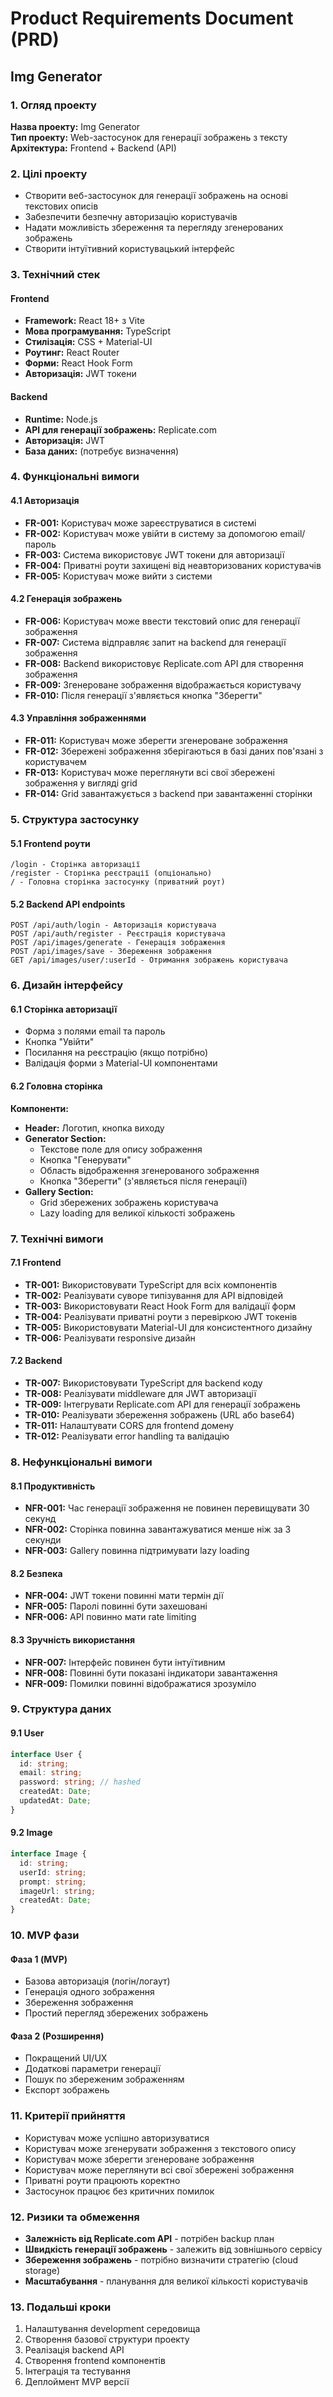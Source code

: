 # Product Requirements Document (PRD)
## Img Generator

### 1. Огляд проекту

**Назва проекту:** Img Generator  
**Тип проекту:** Web-застосунок для генерації зображень з тексту  
**Архітектура:** Frontend + Backend (API)

### 2. Цілі проекту

- Створити веб-застосунок для генерації зображень на основі текстових описів
- Забезпечити безпечну авторизацію користувачів
- Надати можливість збереження та перегляду згенерованих зображень
- Створити інтуїтивний користувацький інтерфейс

### 3. Технічний стек

#### Frontend
- **Framework:** React 18+ з Vite
- **Мова програмування:** TypeScript
- **Стилізація:** CSS + Material-UI
- **Роутинг:** React Router
- **Форми:** React Hook Form
- **Авторизація:** JWT токени

#### Backend
- **Runtime:** Node.js
- **API для генерації зображень:** Replicate.com
- **Авторизація:** JWT
- **База даних:** (потребує визначення)

### 4. Функціональні вимоги

#### 4.1 Авторизація
- **FR-001:** Користувач може зареєструватися в системі
- **FR-002:** Користувач може увійти в систему за допомогою email/пароль
- **FR-003:** Система використовує JWT токени для авторизації
- **FR-004:** Приватні роути захищені від неавторизованих користувачів
- **FR-005:** Користувач може вийти з системи

#### 4.2 Генерація зображень
- **FR-006:** Користувач може ввести текстовий опис для генерації зображення
- **FR-007:** Система відправляє запит на backend для генерації зображення
- **FR-008:** Backend використовує Replicate.com API для створення зображення
- **FR-009:** Згенероване зображення відображається користувачу
- **FR-010:** Після генерації з'являється кнопка "Зберегти"

#### 4.3 Управління зображеннями
- **FR-011:** Користувач може зберегти згенероване зображення
- **FR-012:** Збережені зображення зберігаються в базі даних пов'язані з користувачем
- **FR-013:** Користувач може переглянути всі свої збережені зображення у вигляді grid
- **FR-014:** Grid завантажується з backend при завантаженні сторінки

### 5. Структура застосунку

#### 5.1 Frontend роути
```
/login - Сторінка авторизації
/register - Сторінка реєстрації (опціонально)
/ - Головна сторінка застосунку (приватний роут)
```

#### 5.2 Backend API endpoints
```
POST /api/auth/login - Авторизація користувача
POST /api/auth/register - Реєстрація користувача
POST /api/images/generate - Генерація зображення
POST /api/images/save - Збереження зображення
GET /api/images/user/:userId - Отримання зображень користувача
```

### 6. Дизайн інтерфейсу

#### 6.1 Сторінка авторизації
- Форма з полями email та пароль
- Кнопка "Увійти"
- Посилання на реєстрацію (якщо потрібно)
- Валідація форми з Material-UI компонентами

#### 6.2 Головна сторінка
**Компоненти:**
- **Header:** Логотип, кнопка виходу
- **Generator Section:** 
  - Текстове поле для опису зображення
  - Кнопка "Генерувати"
  - Область відображення згенерованого зображення
  - Кнопка "Зберегти" (з'являється після генерації)
- **Gallery Section:**
  - Grid збережених зображень користувача
  - Lazy loading для великої кількості зображень

### 7. Технічні вимоги

#### 7.1 Frontend
- **TR-001:** Використовувати TypeScript для всіх компонентів
- **TR-002:** Реалізувати суворе типізування для API відповідей
- **TR-003:** Використовувати React Hook Form для валідації форм
- **TR-004:** Реалізувати приватні роути з перевіркою JWT токенів
- **TR-005:** Використовувати Material-UI для консистентного дизайну
- **TR-006:** Реалізувати responsive дизайн

#### 7.2 Backend
- **TR-007:** Використовувати TypeScript для backend коду
- **TR-008:** Реалізувати middleware для JWT авторизації
- **TR-009:** Інтегрувати Replicate.com API для генерації зображень
- **TR-010:** Реалізувати збереження зображень (URL або base64)
- **TR-011:** Налаштувати CORS для frontend домену
- **TR-012:** Реалізувати error handling та валідацію

### 8. Нефункціональні вимоги

#### 8.1 Продуктивність
- **NFR-001:** Час генерації зображення не повинен перевищувати 30 секунд
- **NFR-002:** Сторінка повинна завантажуватися менше ніж за 3 секунди
- **NFR-003:** Gallery повинна підтримувати lazy loading

#### 8.2 Безпека
- **NFR-004:** JWT токени повинні мати термін дії
- **NFR-005:** Паролі повинні бути захешовані
- **NFR-006:** API повинно мати rate limiting

#### 8.3 Зручність використання
- **NFR-007:** Інтерфейс повинен бути інтуїтивним
- **NFR-008:** Повинні бути показані індикатори завантаження
- **NFR-009:** Помилки повинні відображатися зрозуміло

### 9. Структура даних

#### 9.1 User
```typescript
interface User {
  id: string;
  email: string;
  password: string; // hashed
  createdAt: Date;
  updatedAt: Date;
}
```

#### 9.2 Image
```typescript
interface Image {
  id: string;
  userId: string;
  prompt: string;
  imageUrl: string;
  createdAt: Date;
}
```

### 10. MVP фази

#### Фаза 1 (MVP)
- Базова авторизація (логін/логаут)
- Генерація одного зображення
- Збереження зображення
- Простий перегляд збережених зображень

#### Фаза 2 (Розширення)
- Покращений UI/UX
- Додаткові параметри генерації
- Пошук по збереженим зображенням
- Експорт зображень

### 11. Критерії прийняття

- Користувач може успішно авторизуватися
- Користувач може згенерувати зображення з текстового опису
- Користувач може зберегти згенероване зображення
- Користувач може переглянути всі свої збережені зображення
- Приватні роути працюють коректно
- Застосунок працює без критичних помилок

### 12. Ризики та обмеження

- **Залежність від Replicate.com API** - потрібен backup план
- **Швидкість генерації зображень** - залежить від зовнішнього сервісу
- **Збереження зображень** - потрібно визначити стратегію (cloud storage)
- **Масштабування** - планування для великої кількості користувачів

### 13. Подальші кроки

1. Налаштування development середовища
2. Створення базової структури проекту
3. Реалізація backend API
4. Створення frontend компонентів
5. Інтеграція та тестування
6. Деплоймент MVP версії
